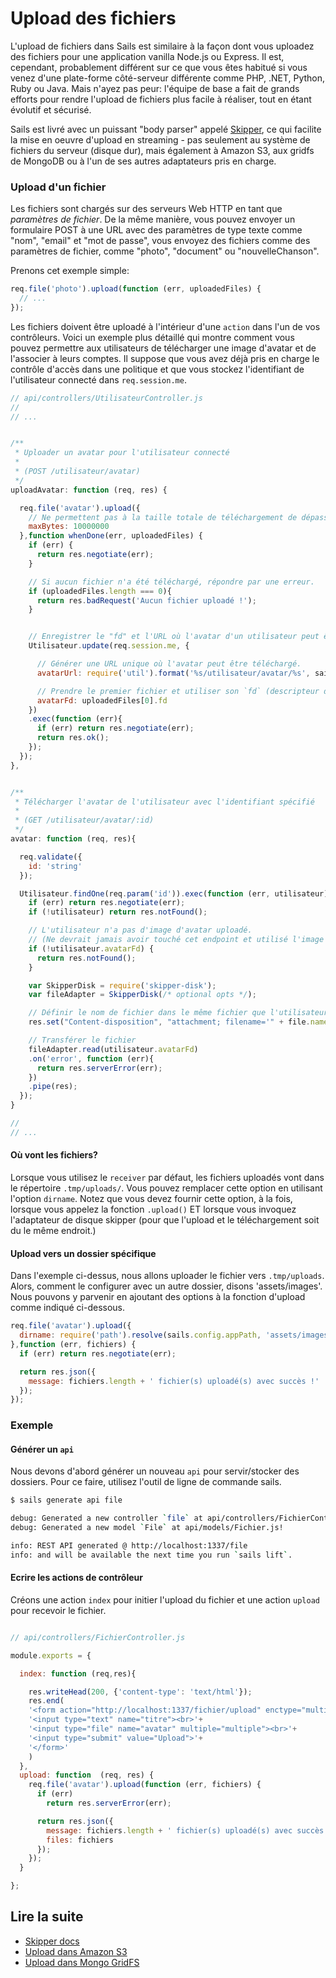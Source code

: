 # Upload des fichiers

L'upload de fichiers dans Sails est similaire à la façon dont vous uploadez des fichiers pour une application vanilla Node.js ou Express. Il est, cependant, probablement différent sur ce que vous êtes habitué si vous venez d'une plate-forme côté-serveur différente comme PHP, .NET, Python, Ruby ou Java. Mais n'ayez pas peur: l'équipe de base a fait de grands efforts pour rendre l'upload de fichiers plus facile à réaliser, tout en étant évolutif et sécurisé.

Sails est livré avec un puissant "body parser" appelé [Skipper](https://github.com/balderdashy/skipper), ce qui facilite la mise en oeuvre d'upload en streaming - pas seulement au système de fichiers du serveur (disque dur), mais également à Amazon S3, aux gridfs de MongoDB ou à l'un de ses autres adaptateurs pris en charge.



### Upload d'un fichier

Les fichiers sont chargés sur des serveurs Web HTTP en tant que _paramètres de fichier_. De la même manière, vous pouvez envoyer un formulaire POST à une URL avec des paramètres de type texte comme "nom", "email" et "mot de passe", vous envoyez des fichiers comme des paramètres de fichier, comme "photo", "document" ou "nouvelleChanson".

Prenons cet exemple simple:

```javascript
req.file('photo').upload(function (err, uploadedFiles) {
  // ...
});
```

Les fichiers doivent être uploadé à l'intérieur d'une `action` dans l'un de vos contrôleurs. Voici un exemple plus détaillé qui montre comment vous pouvez permettre aux utilisateurs de télécharger une image d'avatar et de l'associer à leurs comptes. Il suppose que vous avez déjà pris en charge le contrôle d'accès dans une politique et que vous stockez l'identifiant de l'utilisateur connecté dans `req.session.me`.

```javascript
// api/controllers/UtilisateurController.js
//
// ...


/**
 * Uploader un avatar pour l'utilisateur connecté
 *
 * (POST /utilisateur/avatar)
 */
uploadAvatar: function (req, res) {

  req.file('avatar').upload({
    // Ne permettent pas à la taille totale de téléchargement de dépasser ~ 10 Mo
    maxBytes: 10000000
  },function whenDone(err, uploadedFiles) {
    if (err) {
      return res.negotiate(err);
    }

    // Si aucun fichier n'a été téléchargé, répondre par une erreur.
    if (uploadedFiles.length === 0){
      return res.badRequest('Aucun fichier uploadé !');
    }


    // Enregistrer le "fd" et l'URL où l'avatar d'un utilisateur peut être consulté
    Utilisateur.update(req.session.me, {

      // Générer une URL unique où l'avatar peut être téléchargé.
      avatarUrl: require('util').format('%s/utilisateur/avatar/%s', sails.getBaseUrl(), req.session.me),

      // Prendre le premier fichier et utiliser son `fd` (descripteur de fichier)
      avatarFd: uploadedFiles[0].fd
    })
    .exec(function (err){
      if (err) return res.negotiate(err);
      return res.ok();
    });
  });
},


/**
 * Télécharger l'avatar de l'utilisateur avec l'identifiant spécifié
 *
 * (GET /utilisateur/avatar/:id)
 */
avatar: function (req, res){

  req.validate({
    id: 'string'
  });

  Utilisateur.findOne(req.param('id')).exec(function (err, utilisateur){
    if (err) return res.negotiate(err);
    if (!utilisateur) return res.notFound();

    // L'utilisateur n'a pas d'image d'avatar uploadé.
    // (Ne devrait jamais avoir touché cet endpoint et utilisé l'image par défaut)
    if (!utilisateur.avatarFd) {
      return res.notFound();
    }

    var SkipperDisk = require('skipper-disk');
    var fileAdapter = SkipperDisk(/* optional opts */);

    // Définir le nom de fichier dans le même fichier que l'utilisateur chargé
    res.set("Content-disposition", "attachment; filename='" + file.name + "'");

    // Transférer le fichier
    fileAdapter.read(utilisateur.avatarFd)
    .on('error', function (err){
      return res.serverError(err);
    })
    .pipe(res);
  });
}

//
// ...
```


#### Où vont les fichiers?
Lorsque vous utilisez le `receiver` par défaut, les fichiers uploadés vont dans le répertoire `.tmp/uploads/`. Vous pouvez remplacer cette option en utilisant l'option `dirname`. Notez que vous devez fournir cette option, à la fois, lorsque vous appelez la fonction `.upload()` ET lorsque vous invoquez l'adaptateur de disque skipper (pour que l'upload et le téléchargement soit du le même endroit.)


#### Upload vers un dossier spécifique
Dans l'exemple ci-dessus, nous allons uploader le fichier vers `.tmp/uploads`. Alors, comment le configurer avec un autre dossier, disons 'assets/images'. Nous pouvons y parvenir en ajoutant des options à la fonction d'upload comme indiqué ci-dessous.

```javascript
req.file('avatar').upload({
  dirname: require('path').resolve(sails.config.appPath, 'assets/images')
},function (err, fichiers) {
  if (err) return res.negotiate(err);

  return res.json({
    message: fichiers.length + ' fichier(s) uploadé(s) avec succès !'
  });
});
```

### Exemple

#### Générer un `api`
Nous devons d'abord générer un nouveau `api` pour servir/stocker des dossiers. Pour ce faire, utilisez l'outil de ligne de commande sails.

```sh
$ sails generate api file

debug: Generated a new controller `file` at api/controllers/FichierController.js!
debug: Generated a new model `File` at api/models/Fichier.js!

info: REST API generated @ http://localhost:1337/file
info: and will be available the next time you run `sails lift`.
```
#### Ecrire les actions de contrôleur

Créons une action `index` pour initier l'upload du fichier et une action `upload` pour recevoir le fichier.

```javascript

// api/controllers/FichierController.js

module.exports = {

  index: function (req,res){

    res.writeHead(200, {'content-type': 'text/html'});
    res.end(
    '<form action="http://localhost:1337/fichier/upload" enctype="multipart/form-data" method="post">'+
    '<input type="text" name="titre"><br>'+
    '<input type="file" name="avatar" multiple="multiple"><br>'+
    '<input type="submit" value="Upload">'+
    '</form>'
    )
  },
  upload: function  (req, res) {
    req.file('avatar').upload(function (err, fichiers) {
      if (err)
        return res.serverError(err);

      return res.json({
        message: fichiers.length + ' fichier(s) uploadé(s) avec succès!',
        files: fichiers
      });
    });
  }

};
```

## Lire la suite

+ [Skipper docs](https://github.com/balderdashy/skipper)
+ [Upload dans Amazon S3](http://sailsjs.com/documentation/concepts/file-uploads/uploading-to-s-3)
+ [Upload dans Mongo GridFS](http://sailsjs.com/documentation/concepts/file-uploads/uploading-to-grid-fs)



<docmeta name="displayName" value="Upload des fichiers">

